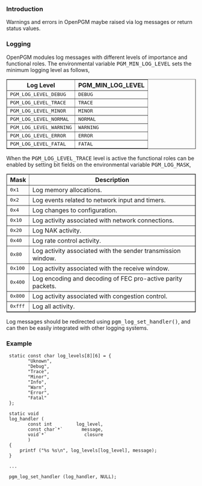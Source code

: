 ### Introduction ###
Warnings and errors in OpenPGM maybe raised via log messages or return status values.

### Logging ###
OpenPGM modules log messages with different levels of importance and functional roles.  The environmental variable <tt>PGM_MIN_LOG_LEVEL</tt> sets the minimum logging level as follows,

<table cellpadding='5' border='1' cellspacing='0'>
<tr>
<th>Log Level</th>
<th>PGM_MIN_LOG_LEVEL</th>
</tr>
<tr>
<td><tt>PGM_LOG_LEVEL_DEBUG</tt></td>
<td><tt>DEBUG</tt></td>
</tr><tr>
<td><tt>PGM_LOG_LEVEL_TRACE</tt></td>
<td><tt>TRACE</tt></td>
</tr><tr>
<td><tt>PGM_LOG_LEVEL_MINOR</tt></td>
<td><tt>MINOR</tt></td>
</tr><tr>
<td><tt>PGM_LOG_LEVEL_NORMAL</tt></td>
<td><tt>NORMAL</tt></td>
</tr><tr>
<td><tt>PGM_LOG_LEVEL_WARNING</tt></td>
<td><tt>WARNING</tt></td>
</tr><tr>
<td><tt>PGM_LOG_LEVEL_ERROR</tt></td>
<td><tt>ERROR</tt></td>
</tr><tr>
<td><tt>PGM_LOG_LEVEL_FATAL</tt></td>
<td><tt>FATAL</tt></td>
</tr>
</table>

When the <tt>PGM_LOG_LEVEL_TRACE</tt> level is active the functional roles can be enabled by setting bit fields on the environmental variable <tt>PGM_LOG_MASK</tt>,

<table cellpadding='5' border='1' cellspacing='0'>
<tr>
<th>Mask</th>
<th>Description</th>
</tr>
<tr>
<td><tt>0x1</tt></td>
<td>Log memory allocations.</td>
</tr><tr>
<td><tt>0x2</tt></td>
<td>Log events related to network input and timers.</td>
</tr><tr>
<td><tt>0x4</tt></td>
<td>Log changes to configuration.</td>
</tr><tr>
<td><tt>0x10</tt></td>
<td>Log activity associated with network connections.</td>
</tr><tr>
<td><tt>0x20</tt></td>
<td>Log NAK activity.</td>
</tr><tr>
<td><tt>0x40</tt></td>
<td>Log rate control activity.</td>
</tr><tr>
<td><tt>0x80</tt></td>
<td>Log activity associated with the sender transmission window.</td>
</tr><tr>
<td><tt>0x100</tt></td>
<td>Log activity associated with the receive window.</td>
</tr><tr>
<td><tt>0x400</tt></td>
<td>Log encoding and decoding of FEC pro-active parity packets.</td>
</tr><tr>
<td><tt>0x800</tt></td>
<td>Log activity associated with congestion control.</td>
</tr><tr>
<td><tt>0xfff</tt></td>
<td>Log all activity.</td>
</tr>
</table>

Log messages should be redirected using <tt>pgm_log_set_handler()</tt>, and can then be easily integrated with other logging systems.

### Example ###
```
 static const char log_levels[8][6] = {
        "Uknown",
        "Debug",
        "Trace",
        "Minor",
        "Info",
        "Warn",
        "Error",
        "Fatal"
 };
 
 static void
 log_handler (
        const int         log_level,
        const char`*`       message,
        void`*`              closure
        )
 {
     printf ("%s %s\n", log_levels[log_level], message);
 }
 
 ...
 
 pgm_log_set_handler (log_handler, NULL);
```
